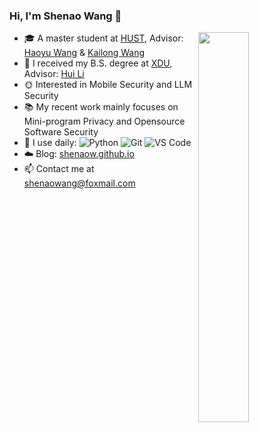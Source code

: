 ### Hi, I'm Shenao Wang 👋 
<img align="right" width="40%" src="https://github-readme-stats.vercel.app/api/top-langs/?username=shenaow&layout=compact&show_icons=true&count_private=false">

- 🎓 A master student at [HUST](https://www.hust.edu.cn/), Advisor: [Haoyu Wang](https://howiepku.github.io/) & [Kailong Wang](https://scholar.google.com/citations?user=WpOnslgAAAAJ&hl=zh-CN)
- :space_invader: I received my B.S. degree at [XDU](https://www.xidian.edu.cn/), Advisor: [Hui Li](https://web.xidian.edu.cn/lihui/)
- 🌞 Interested in Mobile Security and LLM Security
- 📚 My recent work mainly focuses on Mini-program Privacy and Opensource Software Security
- 🚀 I use daily: ![Python](https://img.shields.io/badge/-Python-8fcfd1?style=plastic&logo=Python)
     ![Git](https://img.shields.io/badge/-Git-black?style=plastic&logo=git)
     ![VS Code](https://img.shields.io/badge/-VS%20Code-007ACC?style=plastic&logo=visual-studio-code)
- ☁️ Blog: [shenaow.github.io](https://shenaow.github.io/)
- 📫 Contact me at shenaowang@foxmail.com
